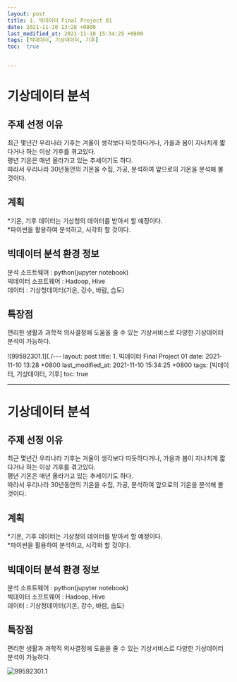 ```yaml
---
layout: post
title: 1. 빅데이터 Final Project 01
date: 2021-11-10 13:28 +0800
last_modified_at: 2021-11-10 15:34:25 +0800
tags: [빅데이터, 기상데이터, 기후]
toc:  true


---
```


# 기상데이터 분석

## 주제 선정 이유

최근 몇년간 우리나라 기후는 겨울이 생각보다 따듯하다거나, 가을과 봄이 지나치게 짧다거나 하는 이상 기후를 겪고있다.  
평년 기온은 매년 올라가고 있는 추세이기도 하다.  
따라서 우리나라 30년동안의 기온을 수집, 가공, 분석하여 앞으로의 기온을 분석해 볼 것이다.  

## 계획

*기온, 기후 데이터는 기상청의 데이터를 받아서 할 예정이다.   
*파이썬을 활용하여 분석하고, 시각화 할 것이다.   

## 빅데이터 분석 환경 정보

분석 소프트웨어 : python(jupyter notebook)  
빅데이터 소프트웨어 : Hadoop, Hive  
데이터 : 기상청데이터(기온, 강수, 바람, 습도)  

## 특장점
편리한 생활과 과학적 의사결정에 도움을 줄 수 있는 기상서비스로 다양한 기상데이터 분석이 가능하다.

![99592301.1](./---
layout: post
title: 1. 빅데이터 Final Project 01
date: 2021-11-10 13:28 +0800
last_modified_at: 2021-11-10 15:34:25 +0800
tags: [빅데이터, 기상데이터, 기후]
toc:  true


---

# 기상데이터 분석

## 주제 선정 이유

최근 몇년간 우리나라 기후는 겨울이 생각보다 따듯하다거나, 가을과 봄이 지나치게 짧다거나 하는 이상 기후를 겪고있다.  
평년 기온은 매년 올라가고 있는 추세이기도 하다.  
따라서 우리나라 30년동안의 기온을 수집, 가공, 분석하여 앞으로의 기온을 분석해 볼 것이다.  

## 계획

*기온, 기후 데이터는 기상청의 데이터를 받아서 할 예정이다.   
*파이썬을 활용하여 분석하고, 시각화 할 것이다.   

## 빅데이터 분석 환경 정보

분석 소프트웨어 : python(jupyter notebook)  
빅데이터 소프트웨어 : Hadoop, Hive  
데이터 : 기상청데이터(기온, 강수, 바람, 습도)  

## 특장점
편리한 생활과 과학적 의사결정에 도움을 줄 수 있는 기상서비스로 다양한 기상데이터 분석이 가능하다.

![99592301.1](./99592301.1.jepg)

 
